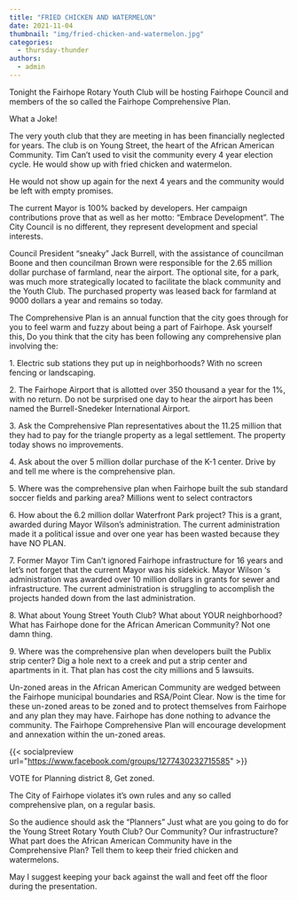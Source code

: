 ```yaml
---
title: "FRIED CHICKEN AND WATERMELON"
date: 2021-11-04
thumbnail: "img/fried-chicken-and-watermelon.jpg"
categories: 
  - thursday-thunder
authors: 
  - admin
---
```


Tonight the Fairhope Rotary Youth Club will be hosting Fairhope Council and members of the so called the Fairhope Comprehensive Plan.

What a Joke!

The very youth club that they are meeting in has been financially neglected for years. The club is on Young Street, the heart of the African American Community. Tim Can’t used to visit the community every 4 year election cycle. He would show up with fried chicken and watermelon.

He would not show up again for the next 4 years and the community would be left with empty promises.

The current Mayor is 100% backed by developers. Her campaign contributions prove that as well as her motto: “Embrace Development”. The City Council is no different, they represent development and special interests.

Council President “sneaky” Jack Burrell, with the assistance of councilman Boone and then councilman Brown were responsible for the 2.65 million dollar purchase of farmland, near the airport. The optional site, for a park, was much more strategically located to facilitate the black community and the Youth Club. The purchased property was leased back for farmland at 9000 dollars a year and remains so today.

The Comprehensive Plan is an annual function that the city goes through for you to feel warm and fuzzy about being a part of Fairhope. Ask yourself this, Do you think that the city has been following any comprehensive plan involving the:

1\. Electric sub stations they put up in neighborhoods? With no screen fencing or landscaping.

2\. The Fairhope Airport that is allotted over 350 thousand a year for the 1%, with no return. Do not be surprised one day to hear the airport has been named the Burrell-Snedeker International Airport.

3\. Ask the Comprehensive Plan representatives about the 11.25 million that they had to pay for the triangle property as a legal settlement. The property today shows no improvements.

4\. Ask about the over 5 million dollar purchase of the K-1 center. Drive by and tell me where is the comprehensive plan.

5\. Where was the comprehensive plan when Fairhope built the sub standard soccer fields and parking area? Millions went to select contractors

6\. How about the 6.2 million dollar Waterfront Park project? This is a grant, awarded during Mayor Wilson’s administration. The current administration made it a political issue and over one year has been wasted because they have NO PLAN.

7\. Former Mayor Tim Can’t ignored Fairhope infrastructure for 16 years and let’s not forget that the current Mayor was his sidekick. Mayor Wilson ‘s administration was awarded over 10 million dollars in grants for sewer and infrastructure. The current administration is struggling to accomplish the projects handed down from the last administration.

8\. What about Young Street Youth Club? What about YOUR neighborhood? What has Fairhope done for the African American Community? Not one damn thing.

9\. Where was the comprehensive plan when developers built the Publix strip center? Dig a hole next to a creek and put a strip center and apartments in it. That plan has cost the city millions and 5 lawsuits.

Un-zoned areas in the African American Community are wedged between the Fairhope municipal boundaries and RSA/Point Clear. Now is the time for these un-zoned areas to be zoned and to protect themselves from Fairhope and any plan they may have. Fairhope has done nothing to advance the community. The Fairhope Comprehensive Plan will encourage development and annexation within the un-zoned areas.

{{< socialpreview url="https://www.facebook.com/groups/1277430232715585" >}}

VOTE for Planning district 8, Get zoned.

The City of Fairhope violates it’s own rules and any so called comprehensive plan, on a regular basis.

So the audience should ask the “Planners” Just what are you going to do for the Young Street Rotary Youth Club? Our Community? Our infrastructure? What part does the African American Community have in the Comprehensive Plan? Tell them to keep their fried chicken and watermelons.

May I suggest keeping your back against the wall and feet off the floor during the presentation.
